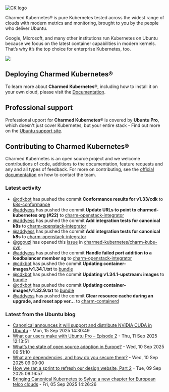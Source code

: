 ![CK logo](https://assets.ubuntu.com/v1/451d4cf4-Charmed+Kubernetes_RGB_onWhite_2022.svg)

Charmed Kubernetes® is pure Kubernetes tested across the widest range of clouds with modern metrics and monitoring, brought to you by the people who deliver Ubuntu.

Google, Microsoft, and many other institutions run Kubernetes on Ubuntu because we focus on the latest container capabilities in modern kernels. That’s why it’s the top choice for enterprise Kubernetes, too.

![](https://assets.ubuntu.com/v1/843c77b6-juju-at-a-glace.svg)

## Deploying Charmed Kubernetes®

To learn more about **Charmed Kubernetes**®, including how to install it on your own cloud, please visit the [Documentation][docs].

## Professional support

Professional upport for **Charmed Kubernetes**® is covered by **Ubuntu Pro**, which doesn't just cover Kubernetes, but your entire stack - Find out more on the [Ubuntu support site](https://ubuntu.com/support).

## Contributing to Charmed Kubernetes®

Charmed Kubernetes is an open source project and we welcome contributions of code, additions to the documentation, feature requests and any and all types of feedback. For more on contributing, see the [official documentation][get-in-touch] on how to contact the team.

<!-- LINKS -->
[docs]: https://ubuntu.com/kubernetes/docs
[get-in-touch]: https://ubuntu.com/kubernetes/docs/get-in-touch

### Latest activity

<!-- activity starts -->
 - [@cdkbot](https://github.com/cdkbot) has pushed the commit **Conformance results for v1.33/cdk** to [k8s-conformance](https://github.com/charmed-kubernetes/k8s-conformance)
 - [@addyess](https://github.com/addyess) has pushed the commit **Update URLs to point to charmed-kubernetes org (#22)** to [charm-openstack-integrator](https://github.com/charmed-kubernetes/charm-openstack-integrator)
 - [@addyess](https://github.com/addyess) has pushed the commit **Add integration tests for canonical k8s** to [charm-openstack-integrator](https://github.com/charmed-kubernetes/charm-openstack-integrator)
 - [@addyess](https://github.com/addyess) has pushed the commit **Add integration tests for canonical k8s** to [charm-openstack-integrator](https://github.com/charmed-kubernetes/charm-openstack-integrator)
 - [@ggouzi](https://github.com/ggouzi) has opened this [issue](https://github.com/charmed-kubernetes/charm-kube-ovn/issues/61) in [charmed-kubernetes/charm-kube-ovn](https://api.github.com/repos/charmed-kubernetes/charm-kube-ovn).
 - [@addyess](https://github.com/addyess) has pushed the commit **Handle failed port addition to a loadbalancer member sg** to [charm-openstack-integrator](https://github.com/charmed-kubernetes/charm-openstack-integrator)
 - [@cdkbot](https://github.com/cdkbot) has pushed the commit **Updating container-images/v1.34.1.txt** to [bundle](https://github.com/charmed-kubernetes/bundle)
 - [@cdkbot](https://github.com/cdkbot) has pushed the commit **Updating v1.34.1-upstream: images** to [bundle](https://github.com/charmed-kubernetes/bundle)
 - [@cdkbot](https://github.com/cdkbot) has pushed the commit **Updating container-images/v1.32.9.txt** to [bundle](https://github.com/charmed-kubernetes/bundle)
 - [@addyess](https://github.com/addyess) has pushed the commit **Clear resource cache during an upgrade, and reset app ver...** to [charm-containerd](https://github.com/charmed-kubernetes/charm-containerd)
<!-- activity ends -->

<!-- roadmap starts -->

<!-- roadmap ends -->

### Latest from the Ubuntu blog

<!-- blog starts -->
* [Canonical announces it will support and distribute NVIDIA CUDA in Ubuntu](https://ubuntu.com//blog/canonical-announces-it-will-support-and-distribute-nvidia-cuda-in-ubuntu) - Mon, 15 Sep 2025 14:30:49 
* [What our users make with Ubuntu Pro &#8211; Episode 2](https://ubuntu.com//blog/what-our-users-make-with-ubuntu-pro-episode-2) - Thu, 11 Sep 2025 12:13:51 
* [What’s the state of open source adoption in Europe?](https://ubuntu.com//blog/state-of-open-source-adoption-in-europe) - Wed, 10 Sep 2025 09:51:10 
* [What are dependencies, and how do you secure them?](https://ubuntu.com//blog/what-are-dependencies) - Wed, 10 Sep 2025 09:00:00 
* [How we ran a sprint to refresh our design website, Part 2](https://ubuntu.com//blog/how-we-ran-an-effective-sprint-to-refresh-our-design-website-part-2) - Tue, 09 Sep 2025 09:16:57 
* [Bringing Canonical Kubernetes to Sylva: a new chapter for European telco clouds](https://ubuntu.com//blog/bringing-canonical-kubernetes-to-sylva-a-new-chapter-for-european-telco-clouds) - Fri, 05 Sep 2025 14:26:26 
<!-- blog ends -->
